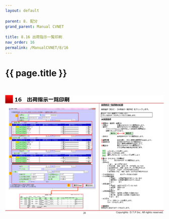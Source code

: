 ```yaml
---
layout: default

parent: 8. 配分
grand_parent: Manual CVNET

title: 8.16 出荷指示一覧印刷
nav_order: 16
permalink: /ManualCVNET/8/16
---
```


# {{ page.title }} <br/><br/>

<a href="/img/Haibun/Haibun29.PNG" target="_blank">
<img src="/img/Haibun/Haibun29.PNG" alt="login image"></a>


